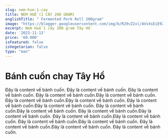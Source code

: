 ```yaml
---
slug: nem-hue-1-cay
title: NEM HUẾ (1 CÂY 200 GRAM)
englishTitle: " Fermented Pork Roll 200gram"
image: "https://blogger.googleusercontent.com/img/b/R29vZ2xl/AVvXsEiE9ZYeR4QBdW9pvc5ZPBfBTPYRmHLgjBiyjsFffCWPl3quxFBO-6haAh8N7I_xBLkJwqRHSmc5aiiqYMvHoN9xfqlWKkdNIFt7wJqGiXaju8mxQ-TiWRUwtOBRK1QcTRbUZ4D4bOkJBpLa50ZuZZECVkH3-ZKunvgj6Y3tMEP7w-oFbQ/s1600/NemHue(1cay).jpg"
excerpt: Nem Huế 1 cây 200 gram Tây Hồ 
date: '2023-11-13'
price: '60.000'
isFeatured: false
isVegetarian: false
type: "man"
---
```

# Bánh cuốn chay Tây Hồ

Đây là content về bánh cuốn. Đây là content về bánh cuốn. Đây là content về bánh cuốn. Đây là content về bánh cuốn.Đây là content về bánh cuốn. Đây là content về bánh cuốn.Đây là content về bánh cuốn. Đây là content về bánh cuốn.Đây là content về bánh cuốn. Đây là content về bánh cuốn.Đây là content về bánh cuốn. Đây là content về bánh cuốn.Đây là content về bánh cuốn. Đây là content về bánh cuốn.Đây là content về bánh cuốn. Đây là content về bánh cuốn.Đây là content về bánh cuốn. Đây là content về bánh cuốn.Đây là content về bánh cuốn. Đây là content về bánh cuốn.